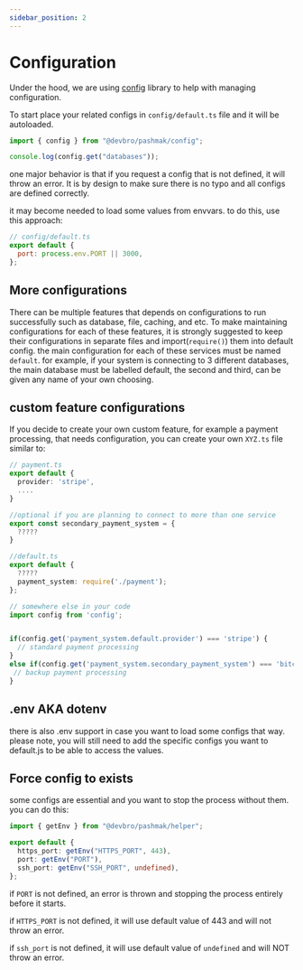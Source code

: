 ```yaml
---
sidebar_position: 2
---
```


# Configuration

Under the hood, we are using [config](https://www.npmjs.com/package/config) library to help with managing configuration.

To start place your related configs in `config/default.ts` file and it will be autoloaded.

```typescript
import { config } from "@devbro/pashmak/config";

console.log(config.get("databases"));
```

one major behavior is that if you request a config that is not defined, it will throw an error. It is by design to make sure there is no typo and all configs are defined correctly.

it may become needed to load some values from envvars. to do this, use this approach:

```javascript
// config/default.ts
export default {
  port: process.env.PORT || 3000,
};
```

## More configurations

There can be multiple features that depends on configurations to run successfully such as database, file, caching, and etc. To make maintaining configurations for each of these features, it is strongly suggested to keep their configurations in separate files and import(`require()`) them into default config. the main configuration for each of these services must be named `default`. for example, if your system is connecting to 3 different databases, the main database must be labelled default, the second and third, can be given any name of your own choosing.

## custom feature configurations

If you decide to create your own custom feature, for example a payment processing, that needs configuration, you can create your own `XYZ.ts` file similar to:

```typescript
// payment.ts
export default {
  provider: 'stripe',
  ....
}

//optional if you are planning to connect to more than one service
export const secondary_payment_system = {
  ?????
}

//default.ts
export default {
  ?????
  payment_system: require('./payment');
};

// somewhere else in your code
import config from 'config';


if(config.get('payment_system.default.provider') === 'stripe') {
  // standard payment processing
}
else if(config.get('payment_system.secondary_payment_system') === 'bitcoin') {
 // backup payment processing
}
```

## .env AKA dotenv

there is also .env support in case you want to load some configs that way. please note, you will still need to add the specific configs you want to default.js to be able to access the values.

## Force config to exists

some configs are essential and you want to stop the process without them. you can do this:

```ts
import { getEnv } from "@devbro/pashmak/helper";

export default {
  https_port: getEnv("HTTPS_PORT", 443),
  port: getEnv("PORT"),
  ssh_port: getEnv("SSH_PORT", undefined),
};
```

if `PORT` is not defined, an error is thrown and stopping the process entirely before it starts.

if `HTTPS_PORT` is not defined, it will use default value of 443 and will not throw an error.

if `ssh_port` is not defined, it will use default value of `undefined` and will NOT throw an error.
